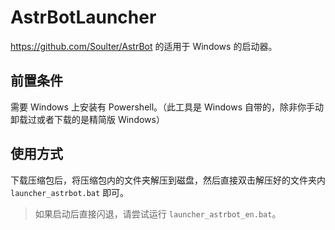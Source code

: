 # AstrBotLauncher

https://github.com/Soulter/AstrBot  的适用于 Windows 的启动器。

## 前置条件

需要 Windows 上安装有 Powershell。（此工具是 Windows 自带的，除非你手动卸载过或者下载的是精简版 Windows）

## 使用方式

下载压缩包后，将压缩包内的文件夹解压到磁盘，然后直接双击解压好的文件夹内 `launcher_astrbot.bat` 即可。

> 如果启动后直接闪退，请尝试运行 `launcher_astrbot_en.bat`。

